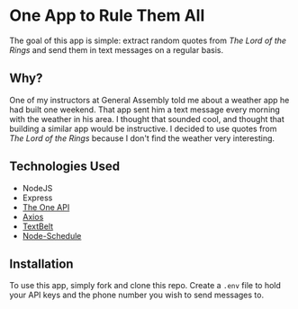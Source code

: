 # One App to Rule Them All
The goal of this app is simple: extract random quotes from *The Lord of the Rings* and send them in text messages on a regular basis.

## Why?
One of my instructors at General Assembly told me about a weather app he had built one weekend. That app sent him a text message every morning with the weather in his area. I thought that sounded cool, and thought that building a similar app would be instructive. I decided to use quotes from *The Lord of the Rings* because I don't find the weather very interesting.

## Technologies Used
* NodeJS
* Express
* [The One API](https://the-one-api.dev/)
* [Axios](https://www.npmjs.com/package/axios)
* [TextBelt](https://textbelt.com/)
* [Node-Schedule](https://www.npmjs.com/package/node-schedule)

## Installation
To use this app, simply fork and clone this repo. Create a `.env` file to hold your API keys and the phone number you wish to send messages to.